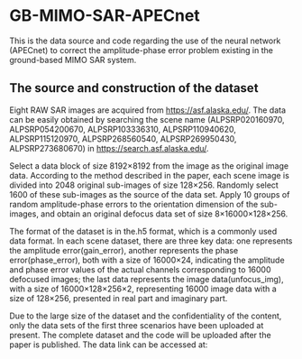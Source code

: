# GB-MIMO-SAR-APECnet
This is the data source and code regarding the use of the neural network (APECnet) to correct the amplitude-phase error problem existing in the ground-based MIMO SAR system.

## The source and construction of the dataset
Eight RAW SAR images are acquired from https://asf.alaska.edu/. The data can be easily obtained by searching the scene name (ALPSRP020160970, ALPSRP054200670, ALPSRP103336310, ALPSRP110940620, ALPSRP115120970, ALPSRP268560540, ALPSRP269950430, ALPSRP273680670) in https://search.asf.alaska.edu/. 

Select a data block of size 8192×8192 from the image as the original image data. According to the method described in the paper, each scene image is divided into 2048 original sub-images of size 128×256. Randomly select 1600 of these sub-images as the source of the data set. Apply 10 groups of random amplitude-phase errors to the orientation dimension of the sub-images, and obtain an original defocus data set of size 8×16000×128×256.

The format of the dataset is in the.h5 format, which is a commonly used data format. In each scene dataset, there are three key data: one represents the amplitude error(gain_error), another represents the phase error(phase_error), both with a size of 16000×24, indicating the amplitude and phase error values of the actual channels corresponding to 16000 defocused images; the last data represents the image data(unfocus_img), with a size of 16000×128×256×2, representing 16000 image data with a size of 128×256, presented in real part and imaginary part.

Due to the large size of the dataset and the confidentiality of the content, only the data sets of the first three scenarios have been uploaded at present. The complete dataset and the code will be uploaded after the paper is published. The data link can be accessed at:
